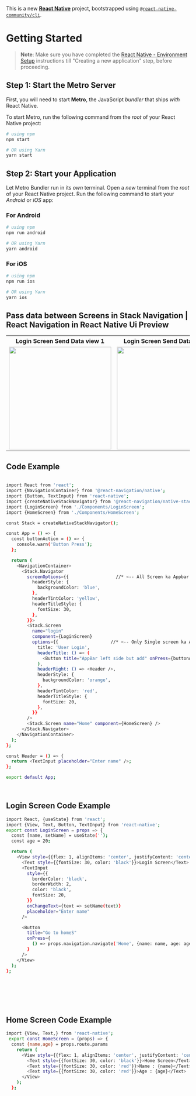 This is a new [**React Native**](https://reactnative.dev) project, bootstrapped using [`@react-native-community/cli`](https://github.com/react-native-community/cli).

# Getting Started

> **Note**: Make sure you have completed the [React Native - Environment Setup](https://reactnative.dev/docs/environment-setup) instructions till "Creating a new application" step, before proceeding.

## Step 1: Start the Metro Server

First, you will need to start **Metro**, the JavaScript _bundler_ that ships _with_ React Native.

To start Metro, run the following command from the _root_ of your React Native project:

```bash
# using npm
npm start

# OR using Yarn
yarn start
```

## Step 2: Start your Application

Let Metro Bundler run in its _own_ terminal. Open a _new_ terminal from the _root_ of your React Native project. Run the following command to start your _Android_ or _iOS_ app:

### For Android

```bash
# using npm
npm run android

# OR using Yarn
yarn android
```

### For iOS

```bash
# using npm
npm run ios

# OR using Yarn
yarn ios
```

## Pass data between Screens in Stack Navigation | React Navigation in React Native Ui Preview

<table>
  
  
<tr>                    
   
   <th>Login Screen Send Data view 1</th>
   <th>Login Screen Send Data view 2</th>
   <th>Home Screen Receive Data view 1</th>
   <th>Home Screen Receive Data view 2</th>
  
</tr>
  
  
  
  
<tr>
  
<td>

<img src="https://github.com/mdsomad/React_Native_Components/assets/103892160/4b934891-93d5-47de-a75a-1349d00f470d" width="280"/>

</td>
<td>

<img src="https://github.com/mdsomad/React_Native_Components/assets/103892160/05688e8e-594a-42d6-9444-03b02a92fdf4" width="280"/>

</td>
<td>

<img src="https://github.com/mdsomad/React_Native_Components/assets/103892160/d3422da4-acb2-47e0-b1dc-bacc40f76fd5" width="280"/>

</td>
<td>

<img src="https://github.com/mdsomad/React_Native_Components/assets/103892160/c577f050-9a02-4663-862c-abfb4cf6913b" width="280"/>

</td>

</table>





## Code Example

```bash

import React from 'react';
import {NavigationContainer} from '@react-navigation/native';
import {Button, TextInput} from 'react-native';
import {createNativeStackNavigator} from '@react-navigation/native-stack';
import {LoginScreen} from './Components/LoginScreen';
import {HomeScreen} from './Components/HomeScreen';

const Stack = createNativeStackNavigator();

const App = () => {
  const buttonAction = () => {
    console.warn('Button Press');
  };

  return (
    <NavigationContainer>
      <Stack.Navigator
        screenOptions={{                  //* <-- All Screen ka Appbar Mein apply hota styles
          headerStyle: {
            backgroundColor: 'blue',
          },
          headerTintColor: 'yellow',
          headerTitleStyle: {
            fontSize: 30,
          },
        }}>
        <Stack.Screen
          name="login"
          component={LoginScreen}
          options={{                    //* <-- Only Single screen ka Appbar Mein apply hota styles
            title: 'User Login',
            headerTitle: () => (
              <Button title="AppBar left side but add" onPress={buttonAction} />
            ),
            headerRight: () => <Header />,
            headerStyle: {
              backgroundColor: 'orange',
            },
            headerTintColor: 'red',
            headerTitleStyle: {
              fontSize: 20,
            },
          }}
        />
        <Stack.Screen name="Home" component={HomeScreen} />
      </Stack.Navigator>
    </NavigationContainer>
  );
};

const Header = () => {
  return <TextInput placeholder="Enter name" />;
};

export default App;




```






## Login Screen Code Example
```bash
import React, {useState} from 'react';
import {View, Text, Button, TextInput} from 'react-native';
export const LoginScreen = props => {
  const [name, setName] = useState('');
  const age = 20;

  return (
    <View style={{flex: 1, alignItems: 'center', justifyContent: 'center'}}>
      <Text style={{fontSize: 30, color: 'black'}}>Login Screen</Text>
      <TextInput
        style={{
          borderColor: 'black',
          borderWidth: 2,
          color: 'black',
          fontSize: 20,
        }}
        onChangeText={text => setName(text)}
        placeholder="Enter name"
      />

      <Button
        title="Go to homeS"
        onPress={
          () => props.navigation.navigate('Home', {name: name, age: age}) //* <-- 2 tarike se data bhej sakte Hain
        }
      />
    </View>
  );
};








```
## Home Screen Code Example
```bash
import {View, Text,} from 'react-native';
 export const HomeScreen = (props) => {
  const {name,age} = props.route.params
    return (
      <View style={{flex: 1, alignItems: 'center', justifyContent: 'center'}}>
        <Text style={{fontSize: 30, color: 'black'}}>Home Screen</Text>
        <Text style={{fontSize: 30, color: 'red'}}>Name : {name}</Text>
        <Text style={{fontSize: 30, color: 'red'}}>Age : {age}</Text>
      </View>
    );
  };


```
